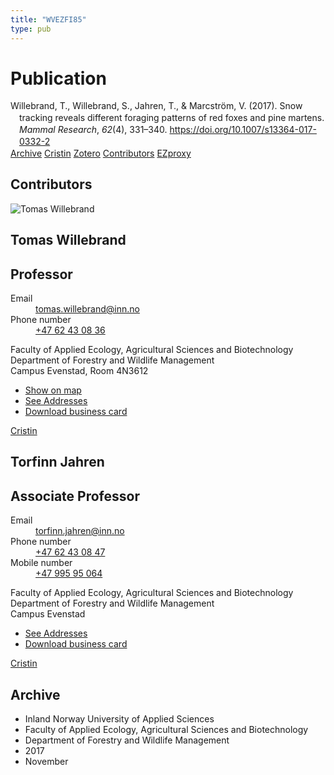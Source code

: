 ```yaml
---
title: "WVEZFI85"
type: pub
---
```

<h1>Publication</h1>
<article id="csl-bib-container-WVEZFI85" class="csl-bib-container">
  <div class="csl-bib-body" style="line-height: 1.35; padding-left: 1em; text-indent:-1em;">
  <div class="csl-entry">Willebrand, T., Willebrand, S., Jahren, T., &amp; Marcstr&#xF6;m, V. (2017). Snow tracking reveals different foraging patterns of red foxes and pine martens. <i>Mammal Research</i>, <i>62</i>(4), 331&#x2013;340. <a href="https://doi.org/10.1007/s13364-017-0332-2">https://doi.org/10.1007/s13364-017-0332-2</a></div>
</div>
  <div class="csl-bib-buttons">
    <a href="#taxonomy-article-WVEZFI85" class="csl-bib-button">Archive</a>
    <a href alt="Cristin URL" class="csl-bib-button">Cristin</a>
    <a href alt="Zotero URL" class="csl-bib-button">Zotero</a>
    <a href="#contributors-article-WVEZFI85" class="csl-bib-button">Contributors</a>
    <a href="http://ezproxy.inn.no/login?url=https://doi.org/10.1007/s13364-017-0332-2" class="csl-bib-button">EZproxy</a>
  </div>
  <div id="csl-bib-meta-container-WVEZFI85"></div>
</article>
<div id="csl-bib-meta-WVEZFI85" class="csl-bib-meta">
  <article id="contributors-article-WVEZFI85" class="contributors-article">
    <h1>Contributors</h1>
    <div class="personas">
<div class="vrtx-hinn-person-card">
<div class="photo">
<img src="https://www.inn.no/bilder-ansatte/thomas-willebrand.jpg" alt="Tomas Willebrand" loading="lazy">
</div>
<div class="info">
<hgroup><h1>Tomas Willebrand</h1>
<h2>Professor</h2>
</hgroup><dl>
<dt>Email</dt>
<dd>
<a href="mailto:tomas.willebrand@inn.no">tomas.willebrand@inn.no</a>
</dd>
<dt>Phone number</dt>
<dd><a href="tel:+4762430836">
+47 62 43 08 36
</a></dd>
</dl>
<p>
Faculty of Applied Ecology, Agricultural Sciences and Biotechnology<br>
Department of Forestry and Wildlife Management<br>
Campus Evenstad,
Room 4N3612
</p>
<ul class="vrtx-hinn-links">
<li><a href="https://www.google.com/maps?q=60.88085,11.53750">Show on map</a></li>
<li><a href="https://www.inn.no/english/find-an-employee/tomas-willebrand.html#vrtx-hinn-addresses">See Addresses</a></li>
<li><a href="https://www.inn.no/english/find-an-employee/tomas-willebrand.html?vrtx=vcf">Download business card</a></li>
</ul>
</div>
</div>
<a href="https://app.cristin.no/persons/show.jsf?id=328268" alt="Cristin URL" class="personas-cristin">Cristin</a>
</div> <div class="personas">
<div class="vrtx-hinn-person-card">
<div class="photo">
<i class="lar la-user-circle missing-person"></i>
</div>
<div class="info">
<hgroup><h1>Torfinn Jahren</h1>
<h2>Associate Professor</h2>
</hgroup><dl>
<dt>Email</dt>
<dd>
<a href="mailto:torfinn.jahren@inn.no">torfinn.jahren@inn.no</a>
</dd>
<dt>Phone number</dt>
<dd><a href="tel:+4762430847">
+47 62 43 08 47
</a></dd>
<dt>Mobile number</dt>
<dd><a href="tel:+4799595064">
+47 995 95 064
</a></dd>
</dl>
<p>
Faculty of Applied Ecology, Agricultural Sciences and Biotechnology<br>
Department of Forestry and Wildlife Management<br>
Campus Evenstad
</p>
<ul class="vrtx-hinn-links">
<li><a href="https://www.inn.no/english/find-an-employee/torfinn-jahren.html#vrtx-hinn-addresses">See Addresses</a></li>
<li><a href="https://www.inn.no/english/find-an-employee/torfinn-jahren.html?vrtx=vcf">Download business card</a></li>
</ul>
</div>
</div>
<a href="https://app.cristin.no/persons/show.jsf?id=502555" alt="Cristin URL" class="personas-cristin">Cristin</a>
</div>
  </article>
  <article id="taxonomy-article-WVEZFI85" class="taxonomy-article">
    <h1>Archive</h1>
    <ul>
      <li>Inland Norway University of Applied Sciences</li>
      <li>Faculty of Applied Ecology, Agricultural Sciences and Biotechnology</li>
      <li>Department of Forestry and Wildlife Management</li>
      <li>2017</li>
      <li>November</li>
    </ul>
  </article>
</div>
